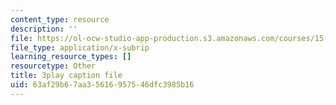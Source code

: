```yaml
---
content_type: resource
description: ''
file: https://ol-ocw-studio-app-production.s3.amazonaws.com/courses/15-s21-nuts-and-bolts-of-business-plans-january-iap-2014/63af29b67aa35616957546dfc3985b16_Azq6S6Hx0gU.vtt
file_type: application/x-subrip
learning_resource_types: []
resourcetype: Other
title: 3play caption file
uid: 63af29b6-7aa3-5616-9575-46dfc3985b16
---
```


